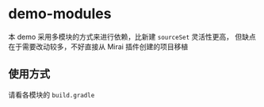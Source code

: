 # demo-modules
 本 demo 采用多模块的方式来进行依赖，比新建 `sourceSet` 灵活性更高，
 但缺点在于需要改动较多，不好直接从 Mirai 插件创建的项目移植

## 使用方式
 请看各模块的 `build.gradle`